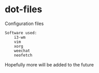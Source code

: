 # dot-files
Configuration files


	Software used:
		i3-wm
		vim
		xorg
		weechat
		neofetch


Hopefully more will be added to the future

